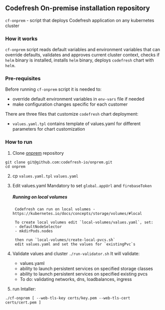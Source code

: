 ## Codefresh On-premise installation repository

`cf-onprem` - script that deploys Codefresh application on any kubernetes cluster 

### How it works
`cf-onprem` script reads default variables and environment variables that can override defaults, validates and approves current cluster context, checks if `helm` binary is installed, installs `helm` binary, deploys `codefresh` chart with `helm`.

### Pre-requisites

Before running `cf-onprem` script it is needed to:
* override default environment variables in `env-vars` file if needed
* make configuration changes specific for each customer

There are three files that customize `codefresh` chart deployment:
* `values.yaml.tpl` contains template of values.yaml for different parameters for chart customization


### How to run
1. Clone [onprem](https://github.com/codefresh-io/onprem) repository
```
git clone git@github.com:codefresh-io/onprem.git
cd onprem
```
2. cp `values.yaml.tpl`  `values.yaml`

3. Edit values.yaml
Mandatory to set `global.appUrl` and `firebaseToken` 

    ##### Running on local volumes
        Codefresh can run on local volumes - https://kubernetes.io/docs/concepts/storage/volumes/#local  

        To create local volumes edit `local-volumes/values.yaml`, set:
        - defaultNodeSelector
        - mkdirPods.nodes

        then run `local-volumes/create-local-pvcs.sh`
        edit values.yaml and set the values for `existingPvc`s

4. Validate values and cluster
   `./run-validator.sh`
   It will validate:
   - values.yaml
   - ability to launch persistent services on specified storage classes
   - ability to launch persistent services on specified existing pvcs
   - To do: validating networks, dns, loadbalances, ingress

5. run Intaller:
 ```
 ./cf-onprem [ --web-tls-key certs/key.pem --web-tls-cert certs/cert.pem ]
 ```